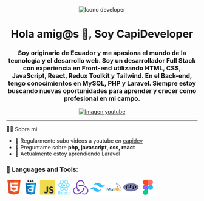 <div id="header" align="center">
    <img src="https://media.giphy.com/media/TFPdmm3rdzeZ0kP3zG/giphy.gif" alt="Icono developer" width="200">
    <h1 align="center">Hola amig@s 👋, Soy CapiDeveloper</h1>
    <h3 align="center">Soy originario de Ecuador y me apasiona el mundo de la tecnología y el desarrollo web.
        Soy un desarrollador Full Stack con experiencia en Front-end utilizando HTML, CSS, JavaScript, React, Redux Toolkit y Tailwind. En el Back-end, tengo conocimientos en MySQL, PHP y Laravel.
        Siempre estoy buscando nuevas oportunidades para aprender y crecer como profesional en mi campo.
    </h3>
</div>
<div id="badges" align="center">
    <a href="https://www.youtube.com/@bryanchacha3729" target="_blank">
        <img src="https://img.shields.io/youtube/channel/subscribers/UCFYJZ3S7AhE_FwWVc8AQkvQ?style=social" alt="Imagen youtube">
    </a>
</div>

---
👨‍💻 Sobre mi:

- 🔭 Regularmente subo videos a youtube en [capidev](https://www.youtube.com/@bryanchacha3729)
- 💬 Preguntame sobre **php, javascript, css, react**
- 🌱 Actualmente estoy aprendiendo Laravel
<div align="left">
    <h3>🔨 Languages and Tools:</h3>
    <div>
        <img title="html5" src="https://github.com/devicons/devicon/blob/master/icons/html5/html5-original.svg" alt="Icono herrramienta/lenguaje" width="40" height="40">
        <img title="css3" src="https://github.com/devicons/devicon/blob/master/icons/css3/css3-original-wordmark.svg" alt="Icono herrramienta/lenguaje" width="40" height="40">
        <img title="JavaScript" src="https://github.com/devicons/devicon/blob/master/icons/javascript/javascript-original.svg" alt="Icono herrramienta/lenguaje" width="40" height="40">
        <img title="react" src="https://github.com/devicons/devicon/blob/master/icons/react/react-original-wordmark.svg" alt="Icono herrramienta/lenguaje" width="40" height="40">
        <img title="redux toolkit" src="https://github.com/devicons/devicon/blob/master/icons/redux/redux-original.svg" alt="Icono herrramienta/lenguaje" width="40" height="40">
        <img title="tailwind" src="https://github.com/devicons/devicon/blob/master/icons/tailwindcss/tailwindcss-plain.svg" alt="Icono herrramienta/lenguaje" width="40" height="40">
        <img title="mysql" src="https://github.com/devicons/devicon/blob/master/icons/mysql/mysql-original-wordmark.svg" width="40" height="40">
        <img title="php" src="https://github.com/devicons/devicon/blob/master/icons/php/php-original.svg" width="40" height="40">
        <img title="figma" src="https://github.com/devicons/devicon/blob/master/icons/figma/figma-original.svg" width="40" height="40">
    </div>
</div>
